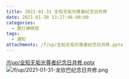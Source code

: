 ```yaml
---
title: 2021-01-31 全知无垢光尊者纪念日共修
date: 2021-01-30 13:27:46-08:00
categories:
  - 慧灯禅修班
tags:
  - 通知
attachments: /f/up/全知无垢光尊者纪念日共修.pptx
---
```

[/f/up/全知无垢光尊者纪念日共修.pptx](/f/up/全知无垢光尊者纪念日共修.pptx)
![/f/up/2021-01-31-龙钦巴纪念日共修.png](/f/up/2021-01-31-龙钦巴纪念日共修.png)

